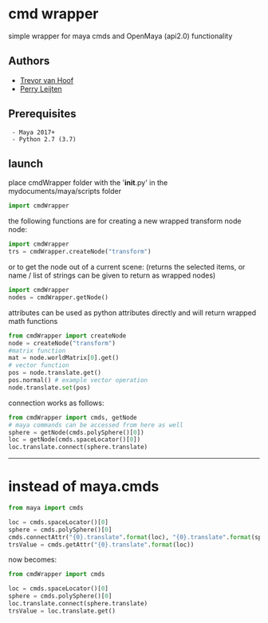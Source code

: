 # cmd wrapper

simple wrapper for maya cmds and OpenMaya (api2.0) functionality


## Authors

* [Trevor van Hoof](http://trevorius.com/scrapbook/)
* [Perry Leijten](https://www.perryleijten.com/)


## Prerequisites

```
 - Maya 2017+
 - Python 2.7 (3.7)
```

## launch

place cmdWrapper folder with the '__init__.py' in the mydocuments/maya/scripts folder
```python
import cmdWrapper
```

the following functions are for creating a new wrapped transform node node:

```python
import cmdWrapper
trs = cmdWrapper.createNode("transform")
```

or to get the node out of a current scene:
(returns the selected items, or name / list of strings can be given to return as wrapped nodes)

```python
import cmdWrapper
nodes = cmdWrapper.getNode()
```
attributes can be used as python attributes directly and will return wrapped math functions

```python
from cmdWrapper import createNode
node = createNode("transform")
#matrix function
mat = node.worldMatrix[0].get()
# vector function
pos = node.translate.get()
pos.normal() # example vector operation
node.translate.set(pos)
```

connection works as follows: 

```python
from cmdWrapper import cmds, getNode
# maya commands can be accessed from here as well
sphere = getNode(cmds.polySphere()[0])
loc = getNode(cmds.spaceLocator()[0])
loc.translate.connect(sphere.translate)
```

---

# instead of maya.cmds
```python
from maya import cmds

loc = cmds.spaceLocator()[0]
sphere = cmds.polySphere()[0]
cmds.connectAttr("{0}.translate".format(loc), "{0}.translate".format(sphere))
trsValue = cmds.getAttr("{0}.translate".format(loc))
```
now becomes:
```python
from cmdWrapper import cmds

loc = cmds.spaceLocator()[0]
sphere = cmds.polySphere()[0]
loc.translate.connect(sphere.translate)
trsValue = loc.translate.get()
```
